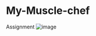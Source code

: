 # My-Muscle-chef
Assignment 
![image](https://github.com/sanbag/My-Muscle-chef/assets/105432936/345cf92b-07d7-4055-94b2-773e9a6052cc)

